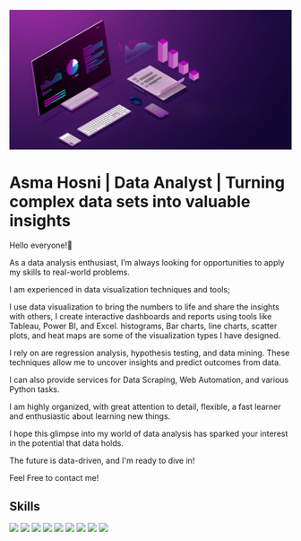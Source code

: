 ![](https://github.com/Asmahosniiii/Asmahosniiii/blob/main/header.jpg)
# Asma Hosni | Data Analyst |  Turning complex data sets into valuable insights

Hello everyone!👋

As a data analysis enthusiast, I’m always looking for opportunities to apply my skills to real-world problems.

 I am experienced in data visualization techniques and tools; 
 
 I use data visualization to bring the numbers to life and share the insights with others, I create interactive dashboards and reports using tools like Tableau, Power BI, and Excel. histograms, Bar charts, line charts, scatter plots, and heat maps are some of the visualization types I have designed.

I rely on are regression analysis, hypothesis testing, and data mining. These techniques allow me to uncover insights and predict outcomes from data.

I can also provide services for Data Scraping, Web Automation, and various Python tasks.

I am highly organized, with great attention to detail, flexible, a fast learner and enthusiastic about learning new things.

I hope this glimpse into my world of data analysis has sparked your interest in the potential that data holds. 

The future is data-driven, and I'm ready to dive in!

Feel Free to contact me!

## Skills
![](https://img.shields.io/badge/Microsoft_Excel-217346?style=for-the-badge&logo=microsoft-excel&logoColor=white) ![](https://img.shields.io/badge/SQLite-07405E?style=for-the-badge&logo=sqlite&logoColor=white
) ![](https://img.shields.io/badge/Numpy-777BB4?style=for-the-badge&logo=numpy&logoColor=white) ![](https://img.shields.io/badge/Pandas-2C2D72?style=for-the-badge&logo=pandas&logoColor=white) ![](https://img.shields.io/badge/Python-FFD43B?style=for-the-badge&logo=python&logoColor=blue) ![](https://img.shields.io/badge/Jupyter-F37626.svg?&style=for-the-badge&logo=Jupyter&logoColor=white) ![](https://img.shields.io/badge/Google%20Analytics-E37400?style=for-the-badge&logo=google%20analytics&logoColor=white) ![](https://img.shields.io/badge/Tableau-E97627?style=for-the-badge&logo=Tableau&logoColor=white) ![](https://https://github.com/Asmahosniiii)



<!--
**Asmahosniiii/Asmahosniiii** is a ✨ _special_ ✨ repository because its `README.md` (this file) appears on your GitHub profile.

Here are some ideas to get you started:

- 🔭 I’m currently working on ...
- 🌱 I’m currently learning ...
- 👯 I’m looking to collaborate on ...
- 🤔 I’m looking for help with ...
- 💬 Ask me about ...
- 📫 How to reach me: ...
- 😄 Pronouns: ...
- ⚡ Fun fact: ...
-->

